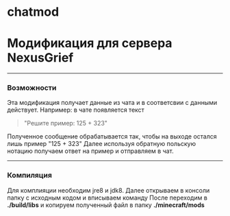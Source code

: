 # chatmod
# Модификация для сервера NexusGrief
***
### Возможности
Эта модификация получает данные из чата и в соответсвии с данными действует.
Например: в чате появляется текст 
> "Решите пример: 125 + 323"

Полученное сообщение обрабатывается так, чтобы на выходе остался лишь пример "125 + 323"
Далее используя обратную польскую нотацию получаем ответ на пример и отправляем в чат. 
***
### Компиляция
Для комплияции необходим jre8 и jdk8.
Далее открываем в консоли папку с исходным кодом и вписываем команду
<gradlew build >
После переходим в **./build/libs** и копируем полученный файл в папку **./minecraft/mods**
